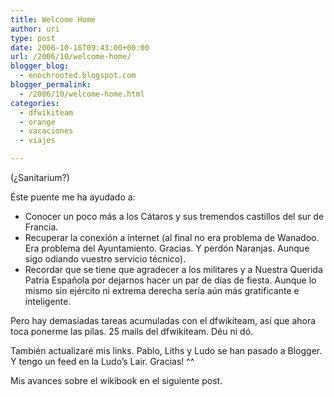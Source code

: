 ```yaml
---
title: Welcome Home
author: uri
type: post
date: 2006-10-16T09:43:00+00:00
url: /2006/10/welcome-home/
blogger_blog:
  - enochrooted.blogspot.com
blogger_permalink:
  - /2006/10/welcome-home.html
categories:
  - dfwikiteam
  - orange
  - vacaciones
  - viajes

---
```

(¿Sanitarium?)

Éste puente me ha ayudado a:  
- Conocer un poco más a los Cátaros y sus tremendos castillos del sur de Francia.  
- Recuperar la conexión a internet (al final no era problema de Wanadoo. Era problema del Ayuntamiento. Gracias. Y perdón Naranjas. Aunque sigo odiando vuestro servicio técnico).  
- Recordar que se tiene que agradecer a los militares y a Nuestra Querida Patria Española por dejarnos hacer un par de días de fiesta. Aunque lo mismo sin ejército ni extrema derecha sería aún más gratificante e inteligente.

Pero hay demasiadas tareas acumuladas con el dfwikiteam, así que ahora toca ponerme las pilas. 25 mails del dfwikiteam. Déu ni dó.

También actualizaré mis links. Pablo, Liths y Ludo se han pasado a Blogger. Y tengo un feed en la Ludo&#8217;s Lair. Gracias! ^^

Mis avances sobre el wikibook en el siguiente post.